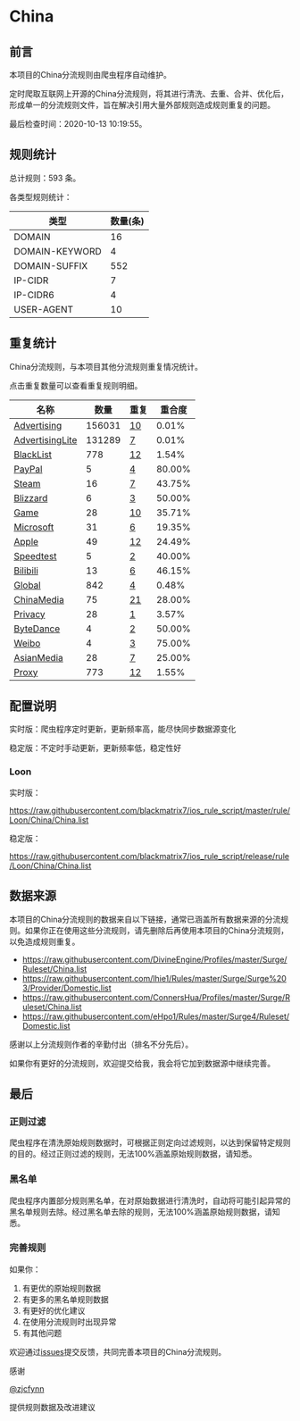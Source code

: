 # China

## 前言

本项目的China分流规则由爬虫程序自动维护。

定时爬取互联网上开源的China分流规则，将其进行清洗、去重、合并、优化后，形成单一的分流规则文件，旨在解决引用大量外部规则造成规则重复的问题。


最后检查时间：2020-10-13 10:19:55。

## 规则统计

总计规则：593 条。

各类型规则统计：

| 类型 | 数量(条) |
| ---- | ---- |
| DOMAIN | 16 |
| DOMAIN-KEYWORD | 4 |
| DOMAIN-SUFFIX | 552 |
| IP-CIDR | 7 |
| IP-CIDR6 | 4 |
| USER-AGENT | 10 |
## 重复统计

China分流规则，与本项目其他分流规则重复情况统计。

点击重复数量可以查看重复规则明细。

| 名称 | 数量 | 重复 | 重合度 |
| ---- | ---- | ---- | ------ |
|  [Advertising](https://github.com/blackmatrix7/ios_rule_script/tree/master/rule/Loon/Advertising)    | 156031   | [10](https://github.com/blackmatrix7/ios_rule_script/tree/master/rule/Loon/China/Repeat/Advertising.list)   |   0.01%  |
|  [AdvertisingLite](https://github.com/blackmatrix7/ios_rule_script/tree/master/rule/Loon/AdvertisingLite)    | 131289   | [7](https://github.com/blackmatrix7/ios_rule_script/tree/master/rule/Loon/China/Repeat/AdvertisingLite.list)   |   0.01%  |
|  [BlackList](https://github.com/blackmatrix7/ios_rule_script/tree/master/rule/Loon/BlackList)    | 778   | [12](https://github.com/blackmatrix7/ios_rule_script/tree/master/rule/Loon/China/Repeat/BlackList.list)   |   1.54%  |
|  [PayPal](https://github.com/blackmatrix7/ios_rule_script/tree/master/rule/Loon/PayPal)    | 5   | [4](https://github.com/blackmatrix7/ios_rule_script/tree/master/rule/Loon/China/Repeat/PayPal.list)   |   80.00%  |
|  [Steam](https://github.com/blackmatrix7/ios_rule_script/tree/master/rule/Loon/Steam)    | 16   | [7](https://github.com/blackmatrix7/ios_rule_script/tree/master/rule/Loon/China/Repeat/Steam.list)   |   43.75%  |
|  [Blizzard](https://github.com/blackmatrix7/ios_rule_script/tree/master/rule/Loon/Blizzard)    | 6   | [3](https://github.com/blackmatrix7/ios_rule_script/tree/master/rule/Loon/China/Repeat/Blizzard.list)   |   50.00%  |
|  [Game](https://github.com/blackmatrix7/ios_rule_script/tree/master/rule/Loon/Game)    | 28   | [10](https://github.com/blackmatrix7/ios_rule_script/tree/master/rule/Loon/China/Repeat/Game.list)   |   35.71%  |
|  [Microsoft](https://github.com/blackmatrix7/ios_rule_script/tree/master/rule/Loon/Microsoft)    | 31   | [6](https://github.com/blackmatrix7/ios_rule_script/tree/master/rule/Loon/China/Repeat/Microsoft.list)   |   19.35%  |
|  [Apple](https://github.com/blackmatrix7/ios_rule_script/tree/master/rule/Loon/Apple)    | 49   | [12](https://github.com/blackmatrix7/ios_rule_script/tree/master/rule/Loon/China/Repeat/Apple.list)   |   24.49%  |
|  [Speedtest](https://github.com/blackmatrix7/ios_rule_script/tree/master/rule/Loon/Speedtest)    | 5   | [2](https://github.com/blackmatrix7/ios_rule_script/tree/master/rule/Loon/China/Repeat/Speedtest.list)   |   40.00%  |
|  [Bilibili](https://github.com/blackmatrix7/ios_rule_script/tree/master/rule/Loon/Bilibili)    | 13   | [6](https://github.com/blackmatrix7/ios_rule_script/tree/master/rule/Loon/China/Repeat/Bilibili.list)   |   46.15%  |
|  [Global](https://github.com/blackmatrix7/ios_rule_script/tree/master/rule/Loon/Global)    | 842   | [4](https://github.com/blackmatrix7/ios_rule_script/tree/master/rule/Loon/China/Repeat/Global.list)   |   0.48%  |
|  [ChinaMedia](https://github.com/blackmatrix7/ios_rule_script/tree/master/rule/Loon/ChinaMedia)    | 75   | [21](https://github.com/blackmatrix7/ios_rule_script/tree/master/rule/Loon/China/Repeat/ChinaMedia.list)   |   28.00%  |
|  [Privacy](https://github.com/blackmatrix7/ios_rule_script/tree/master/rule/Loon/Privacy)    | 28   | [1](https://github.com/blackmatrix7/ios_rule_script/tree/master/rule/Loon/China/Repeat/Privacy.list)   |   3.57%  |
|  [ByteDance](https://github.com/blackmatrix7/ios_rule_script/tree/master/rule/Loon/ByteDance)    | 4   | [2](https://github.com/blackmatrix7/ios_rule_script/tree/master/rule/Loon/China/Repeat/ByteDance.list)   |   50.00%  |
|  [Weibo](https://github.com/blackmatrix7/ios_rule_script/tree/master/rule/Loon/Weibo)    | 4   | [3](https://github.com/blackmatrix7/ios_rule_script/tree/master/rule/Loon/China/Repeat/Weibo.list)   |   75.00%  |
|  [AsianMedia](https://github.com/blackmatrix7/ios_rule_script/tree/master/rule/Loon/AsianMedia)    | 28   | [7](https://github.com/blackmatrix7/ios_rule_script/tree/master/rule/Loon/China/Repeat/AsianMedia.list)   |   25.00%  |
|  [Proxy](https://github.com/blackmatrix7/ios_rule_script/tree/master/rule/Loon/Proxy)    | 773   | [12](https://github.com/blackmatrix7/ios_rule_script/tree/master/rule/Loon/China/Repeat/Proxy.list)   |   1.55%  |
## 配置说明

实时版：爬虫程序定时更新，更新频率高，能尽快同步数据源变化

稳定版：不定时手动更新，更新频率低，稳定性好

### Loon 
实时版：

https://raw.githubusercontent.com/blackmatrix7/ios_rule_script/master/rule/Loon/China/China.list

稳定版：

https://raw.githubusercontent.com/blackmatrix7/ios_rule_script/release/rule/Loon/China/China.list

## 数据来源

本项目的China分流规则的数据来自以下链接，通常已涵盖所有数据来源的分流规则。如果你正在使用这些分流规则，请先删除后再使用本项目的China分流规则，以免造成规则重复。

- https://raw.githubusercontent.com/DivineEngine/Profiles/master/Surge/Ruleset/China.list
- https://raw.githubusercontent.com/lhie1/Rules/master/Surge/Surge%203/Provider/Domestic.list
- https://raw.githubusercontent.com/ConnersHua/Profiles/master/Surge/Ruleset/China.list
- https://raw.githubusercontent.com/eHpo1/Rules/master/Surge4/Ruleset/Domestic.list


感谢以上分流规则作者的辛勤付出（排名不分先后）。

如果你有更好的分流规则，欢迎提交给我，我会将它加到数据源中继续完善。

## 最后

### 正则过滤

爬虫程序在清洗原始规则数据时，可根据正则定向过滤规则，以达到保留特定规则的目的。经过正则过滤的规则，无法100%涵盖原始规则数据，请知悉。

### 黑名单

爬虫程序内置部分规则黑名单，在对原始数据进行清洗时，自动将可能引起异常的黑名单规则去除。经过黑名单去除的规则，无法100%涵盖原始规则数据，请知悉。

### 完善规则

如果你：

1. 有更优的原始规则数据
2. 有更多的黑名单规则数据
3. 有更好的优化建议
4. 在使用分流规则时出现异常
5. 有其他问题

欢迎通过[issues](https://github.com/blackmatrix7/ios_rule_script/issues/new)提交反馈，共同完善本项目的China分流规则。

感谢

[@zjcfynn](https://github.com/zjcfynn)

提供规则数据及改进建议